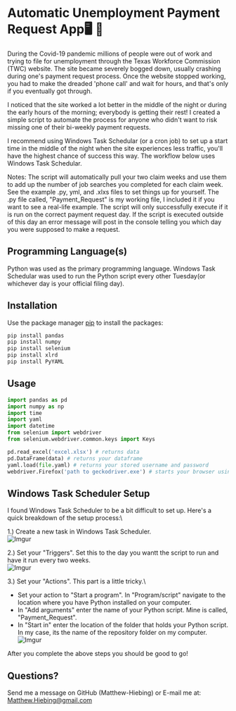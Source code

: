 # Automatic Unemployment Payment Request App:desktop_computer: :briefcase:
During the Covid-19 pandemic millions of people were out of work and trying to file for unemployment through the Texas Workforce Commission (TWC) website.  The site became severely bogged down, usually crashing during one's payment request process. Once the website stopped working, you had to make the dreaded 'phone call' and wait for hours, and that's only if you eventually got through.

I noticed that the site worked a lot better in the middle of the night or during the early hours of the morning; everybody is getting their rest!  I created a simple script to automate the process for anyone who didn't want to risk missing one of their bi-weekly payment requests.  

I recommend using Windows Task Schedular (or a cron job) to set up a start time in the middle of the night when the site experiences less traffic, you'll have the highest chance of success this way.  The workflow below uses Windows Task Schedular.

Notes:
The script will automatically pull your two claim weeks and use them to add up the number of job searches you completed for each claim week.
See the example .py, yml, and .xlxs files to set things up for yourself.  The .py file called, "Payment_Request" is my working file, I included it if you want to see a real-life example.  The script will only successfully execute if it is run on the correct payment request day.  If the script is executed outside of this day an error message will post in the console telling you which day you were supposed to make a request.
 
## Programming Language(s)
Python was used as the primary programming language.
Windows Task Schedular was used to run the Python script every other Tuesday(or whichever day is your official filing day).


## Installation
Use the package manager [pip](https://pip.pypa.io/en/stable/) to install the packages:

```bash
pip install pandas
pip install numpy
pip install selenium
pip install xlrd
pip install PyYAML
```

## Usage
```python
import pandas as pd
import numpy as np
import time
import yaml
import datetime
from selenium import webdriver
from selenium.webdriver.common.keys import Keys

pd.read_excel('excel.xlsx') # returns data
pd.DataFrame(data) # returns your dataframe
yaml.load(file.yaml) # returns your stored username and password
webdriver.Firefox('path to geckodriver.exe') # starts your browser using geckodriver.exe
```

## Windows Task Scheduler Setup
I found Windows Task Scheduler to be a bit difficult to set up.  Here's a quick breakdown of the setup process:\

1.) Create a new task in Windows Task Scheduler.\
![Imgur](https://i.imgur.com/wCeQ3HF.jpg)

2.) Set your "Triggers".  Set this to the day you wantt the script to run and have it run every two weeks.\
![Imgur](https://i.imgur.com/NHVgAgo.png)

3.) Set your "Actions".  This part is a little tricky.\
* Set your action to "Start a program".  In "Program/script" navigate to the location where you have Python installed on your computer.
* In "Add arguments" enter the name of your Python script.  Mine is called, "Payment_Request".
* In "Start in" enter the location of the folder that holds your Python script.  In my case, its the name of the repository folder on my computer.\
![Imgur](https://i.imgur.com/WLpDRHv.png)

After you complete the above steps you should be good to go!

## Questions?
Send me a message on GitHub (Matthew-Hiebing) or E-mail me at: Matthew.Hiebing@gmail.com
